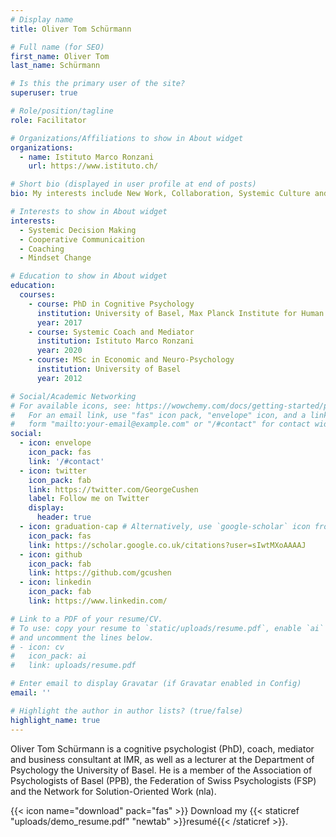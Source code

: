 ```yaml
---
# Display name
title: Oliver Tom Schürmann

# Full name (for SEO)
first_name: Oliver Tom
last_name: Schürmann

# Is this the primary user of the site?
superuser: true

# Role/position/tagline
role: Facilitator

# Organizations/Affiliations to show in About widget
organizations:
  - name: Istituto Marco Ronzani
    url: https://www.istituto.ch/

# Short bio (displayed in user profile at end of posts)
bio: My interests include New Work, Collaboration, Systemic Culture and Mindset Change

# Interests to show in About widget
interests:
  - Systemic Decision Making
  - Cooperative Communicaition
  - Coaching 
  - Mindset Change

# Education to show in About widget
education:
  courses:
    - course: PhD in Cognitive Psychology
      institution: University of Basel, Max Planck Institute for Human Development
      year: 2017
    - course: Systemic Coach and Mediator
      institution: Istituto Marco Ronzani
      year: 2020
    - course: MSc in Economic and Neuro-Psychology
      institution: University of Basel
      year: 2012

# Social/Academic Networking
# For available icons, see: https://wowchemy.com/docs/getting-started/page-builder/#icons
#   For an email link, use "fas" icon pack, "envelope" icon, and a link in the
#   form "mailto:your-email@example.com" or "/#contact" for contact widget.
social:
  - icon: envelope
    icon_pack: fas
    link: '/#contact'
  - icon: twitter
    icon_pack: fab
    link: https://twitter.com/GeorgeCushen
    label: Follow me on Twitter
    display:
      header: true
  - icon: graduation-cap # Alternatively, use `google-scholar` icon from `ai` icon pack
    icon_pack: fas
    link: https://scholar.google.co.uk/citations?user=sIwtMXoAAAAJ
  - icon: github
    icon_pack: fab
    link: https://github.com/gcushen
  - icon: linkedin
    icon_pack: fab
    link: https://www.linkedin.com/

# Link to a PDF of your resume/CV.
# To use: copy your resume to `static/uploads/resume.pdf`, enable `ai` icons in `params.yaml`,
# and uncomment the lines below.
# - icon: cv
#   icon_pack: ai
#   link: uploads/resume.pdf

# Enter email to display Gravatar (if Gravatar enabled in Config)
email: ''

# Highlight the author in author lists? (true/false)
highlight_name: true
---
```


Oliver Tom Schürmann is a cognitive psychologist (PhD), coach, mediator and business consultant at IMR, as well as a lecturer at the Department of Psychology the University of Basel. He is a member of the Association of Psychologists of Basel (PPB), the Federation of Swiss Psychologists (FSP) and the Network for Solution-Oriented Work (nla).



{{< icon name="download" pack="fas" >}} Download my {{< staticref "uploads/demo_resume.pdf" "newtab" >}}resumé{{< /staticref >}}.
